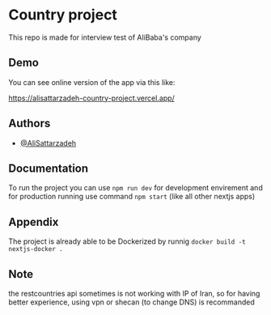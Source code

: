 
# Country project

This repo is made for interview test of AliBaba's company



## Demo

You can see online version of the app via this like:

https://alisattarzadeh-country-project.vercel.app/


## Authors

- [@AliSattarzadeh](https://github.com/alisattarzadeh7)


## Documentation

To run the project you can use `npm run dev` for development envirement and for production running use command `npm start` (like all other nextjs apps)


## Appendix

The project is already able to be Dockerized by runnig `docker build -t nextjs-docker .`

## Note

the restcountries api sometimes is not working with IP of Iran, so for having better experience, using vpn or shecan (to change DNS) is recommanded 
